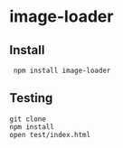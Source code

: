 # image-loader




## Install


     npm install image-loader

## Testing

    git clone 
    npm install
    open test/index.html
